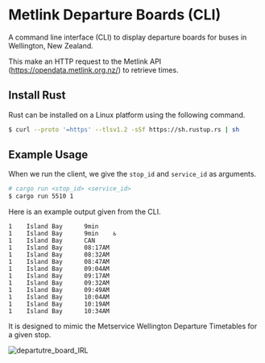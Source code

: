 # Metlink Departure Boards (CLI)

A command line interface (CLI) to display departure boards for buses in Wellington, New Zealand. 

This make an HTTP request to the Metlink API (https://opendata.metlink.org.nz/) to retrieve times. 

## Install Rust 

Rust can be installed on a Linux platform using the following command. 

```bash 
$ curl --proto '=https' --tlsv1.2 -sSf https://sh.rustup.rs | sh
```

## Example Usage

When we run the client, we give the `stop_id` and `service_id` as arguments. 

```bash
# cargo run <stop_id> <service_id>
$ cargo run 5510 1 
```

Here is an example output given from the CLI. 

```
1    Island Bay      9min
1    Island Bay      9min    ♿
1    Island Bay      CAN
1    Island Bay      08:17AM
1    Island Bay      08:32AM
1    Island Bay      08:47AM
1    Island Bay      09:04AM
1    Island Bay      09:17AM
1    Island Bay      09:32AM
1    Island Bay      09:49AM
1    Island Bay      10:04AM
1    Island Bay      10:19AM
1    Island Bay      10:34AM
````

It is designed to mimic the Metservice Wellington Departure Timetables for a given stop. 

![departutre_board_IRL](https://user-images.githubusercontent.com/18411037/197334859-fb8c2db0-f3b2-4d22-845a-0e310d66112b.jpg)

